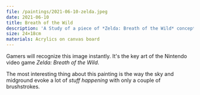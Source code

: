 ```yaml
---
file: /paintings/2021-06-10-zelda.jpeg
date: 2021-06-10
title: Breath of the Wild
description: 'A Study of a piece of *Zelda: Breath of the Wild* concept art.'
size: 24×18cm
materials: Acrylics on canvas board
---
```


Gamers will recognize this image instantly. It's the key art of the Nintendo video game *Zelda: Breath of the Wild*.

The most interesting thing about this painting is the way the sky and midground evoke a lot of *stuff happening* with only a couple of brushstrokes.